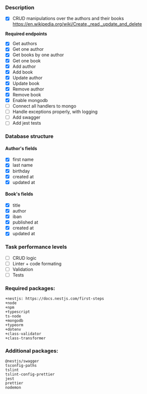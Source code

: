 ### Description
- [x] CRUD manipulations over the authors and their books
https://en.wikipedia.org/wiki/Create,_read,_update_and_delete

**Required endpoints**
 - [x] Get authors
 - [x] Get one author
 - [x] Get books by one author
 - [x] Get one book
 - [x] Add author
 - [x] Add book
 - [x] Update author
 - [x] Update book
 - [x] Remove author
 - [x] Remove book
 - [x] Enable mongodb
 - [ ] Connect all handlers to mongo
 - [ ] Handle exceptions properly, with logging
 - [ ] Add swagger
 - [ ] Add jest tests
 
### Database structure

#### Author's fields
- [x] first name
- [x] last name
- [x] birthday
- [x] created at
- [x] updated at

#### Book's fields
- [x] title
- [x] author
- [x] iban
- [x] published at
- [x] created at
- [x] updated at

### Task performance levels
- [ ] CRUD logic
- [ ] Linter + code formating
- [ ] Validation
- [ ] Tests

### Required packages:
```
+nestjs: https://docs.nestjs.com/first-steps
+node
+npm
+typescript
ts-node
+mongodb
+typeorm
+dotenv
+class-validator
+class-transformer
```
### Additional packages:
```
@nestjs/swagger
tsconfig-paths
tslint
tslint-config-prettier
jest
prettier
nodemon
```